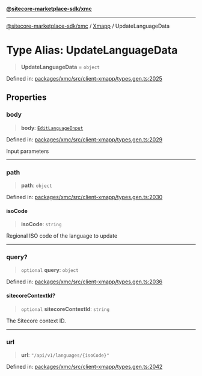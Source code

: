 [**@sitecore-marketplace-sdk/xmc**](../../../../README.md)

***

[@sitecore-marketplace-sdk/xmc](../../../../README.md) / [Xmapp](../README.md) / UpdateLanguageData

# Type Alias: UpdateLanguageData

> **UpdateLanguageData** = `object`

Defined in: [packages/xmc/src/client-xmapp/types.gen.ts:2025](https://github.com/Sitecore/marketplace-sdk/blob/main/packages/xmc/src/client-xmapp/types.gen.ts#L2025)

## Properties

### body

> **body**: [`EditLanguageInput`](EditLanguageInput.md)

Defined in: [packages/xmc/src/client-xmapp/types.gen.ts:2029](https://github.com/Sitecore/marketplace-sdk/blob/main/packages/xmc/src/client-xmapp/types.gen.ts#L2029)

Input parameters

***

### path

> **path**: `object`

Defined in: [packages/xmc/src/client-xmapp/types.gen.ts:2030](https://github.com/Sitecore/marketplace-sdk/blob/main/packages/xmc/src/client-xmapp/types.gen.ts#L2030)

#### isoCode

> **isoCode**: `string`

Regional ISO code of the language to update

***

### query?

> `optional` **query**: `object`

Defined in: [packages/xmc/src/client-xmapp/types.gen.ts:2036](https://github.com/Sitecore/marketplace-sdk/blob/main/packages/xmc/src/client-xmapp/types.gen.ts#L2036)

#### sitecoreContextId?

> `optional` **sitecoreContextId**: `string`

The Sitecore context ID.

***

### url

> **url**: `"/api/v1/languages/{isoCode}"`

Defined in: [packages/xmc/src/client-xmapp/types.gen.ts:2042](https://github.com/Sitecore/marketplace-sdk/blob/main/packages/xmc/src/client-xmapp/types.gen.ts#L2042)
